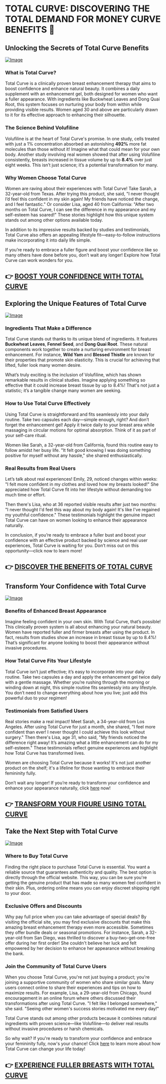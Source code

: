 # TOTAL CURVE: DISCOVERING THE TOTAL DEMAND FOR MONEY CURVE BENEFITS 🌟

## Unlocking the Secrets of Total Curve Benefits  
[![Image](https://www2.sellhealth.com/97/totalcurve_icon001_450x600.gif)](https://gchaffi.com/1yRtcOMu)  

### What is Total Curve?  
Total Curve is a clinically proven breast enhancement therapy that aims to boost confidence and enhance natural beauty. It combines a daily supplement with an enhancement gel, both designed for women who want a fuller appearance. With ingredients like Buckwheat Leaves and Dong Quai Root, this system focuses on nurturing your body from within while providing visible results. Women aged 30 and above are particularly drawn to it for its effective approach to enhancing their silhouette.

### The Science Behind Volufiline  
Volufiline is at the heart of Total Curve's promise. In one study, cells treated with just a 1% concentration absorbed an astonishing **492%** more fat molecules than those without it! Imagine what that could mean for your own body. Another study involving real women showed that after using Volufiline consistently, breasts increased in tissue volume by up to **8.4%** over just eight weeks. This isn’t just science; it’s a potential transformation for many.

### Why Women Choose Total Curve  
Women are raving about their experiences with Total Curve! Take Sarah, a 32-year-old from Texas. After trying this product, she said, "I never thought I’d feel this confident in my skin again! My friends have noticed the change, and I feel fantastic." Or consider Lisa, aged 40 from California: "After two months on Total Curve, I can see the difference in my appearance and my self-esteem has soared!" These stories highlight how this unique system stands out among other options available today.

In addition to its impressive results backed by studies and testimonials, Total Curve also offers an appealing lifestyle fit—easy-to-follow instructions make incorporating it into daily life simple.

If you’re ready to embrace a fuller figure and boost your confidence like so many others have done before you, don’t wait any longer! Explore how Total Curve can work wonders for you.



## 👉 [BOOST YOUR CONFIDENCE WITH TOTAL CURVE](https://gchaffi.com/1yRtcOMu)

## Exploring the Unique Features of Total Curve

[![Image](https://www2.sellhealth.com/97/total-curve-now.png)](https://gchaffi.com/1yRtcOMu)

### Ingredients That Make a Difference  
Total Curve stands out thanks to its unique blend of ingredients. It features **Buckwheat Leaves**, **Fennel Seed**, and **Dong Quai Root**. These natural components work together to create a nurturing environment for breast enhancement. For instance, **Wild Yam** and **Blessed Thistle** are known for their properties that promote skin elasticity. This is crucial for achieving that lifted, fuller look many women desire.

What’s truly exciting is the inclusion of Volufiline, which has shown remarkable results in clinical studies. Imagine applying something so effective that it could increase breast tissue by up to 8.4%! That's not just a statistic; it’s a tangible change many women are seeking.

### How to Use Total Curve Effectively  
Using Total Curve is straightforward and fits seamlessly into your daily routine. Take two capsules each day—simple enough, right? And don’t forget the enhancement gel! Apply it twice daily to your breast area while massaging in circular motions for optimal absorption. Think of it as part of your self-care ritual.

Women like Sarah, a 32-year-old from California, found this routine easy to follow amidst her busy life. "It felt good knowing I was doing something positive for myself without any hassle," she shared enthusiastically.

### Real Results from Real Users  
Let’s talk about real experiences! Emily, 29, noticed changes within weeks: "I felt more confident in my clothes and loved how my breasts looked!" She appreciated how Total Curve fit into her lifestyle without demanding too much time or effort.

Then there's Lisa, who at 36 reported visible results after just two months: "I never thought I'd feel this way about my body again! It's like I've regained my youthful confidence." These testimonials highlight the genuine impact Total Curve can have on women looking to enhance their appearance naturally.

In conclusion, if you’re ready to embrace a fuller bust and boost your confidence with an effective product backed by science and real user experiences, Total Curve is waiting for you. Don’t miss out on this opportunity—click now to learn more!



## 👉 [DISCOVER THE BENEFITS OF TOTAL CURVE](https://gchaffi.com/1yRtcOMu)

## Transform Your Confidence with Total Curve
[![Image](https://www2.sellhealth.com/97/totalcurve_300x250_2.gif)](https://gchaffi.com/1yRtcOMu)

### Benefits of Enhanced Breast Appearance  
Imagine feeling confident in your own skin. With Total Curve, that’s possible! This clinically proven system is all about enhancing your natural beauty. Women have reported fuller and firmer breasts after using the product. In fact, results from studies show an increase in breast tissue by up to 8.4%! That’s significant for anyone looking to boost their appearance without invasive procedures.

### How Total Curve Fits Your Lifestyle  
Total Curve isn’t just effective; it’s easy to incorporate into your daily routine. Take two capsules a day and apply the enhancement gel twice daily with a gentle massage. Whether you’re rushing through the morning or winding down at night, this simple routine fits seamlessly into any lifestyle. You don’t need to change everything about how you live; just add this powerful duo to your regimen!

### Testimonials from Satisfied Users  
Real stories make a real impact! Meet Sarah, a 34-year-old from Los Angeles. After using Total Curve for just a month, she shared, "I feel more confident than ever! I never thought I could achieve this look without surgery." Then there's Lisa, age 31, who said, "My friends noticed the difference right away! It’s amazing what a little enhancement can do for my self-esteem." These testimonials reflect genuine experiences and highlight how Total Curve has transformed lives.

Women are choosing Total Curve because it works! It's not just another product on the shelf; it's a lifeline for those wanting to embrace their femininity fully.

Don’t wait any longer! If you’re ready to transform your confidence and enhance your appearance naturally, click [here](https://gchaffi.com/1yRtcOMu) now!



## 👉 [TRANSFORM YOUR FIGURE USING TOTAL CURVE](https://gchaffi.com/1yRtcOMu)

## Take the Next Step with Total Curve
[![Image](https://www2.sellhealth.com/97/totalcurve400.jpg)](https://gchaffi.com/1yRtcOMu)

### Where to Buy Total Curve
Finding the right place to purchase Total Curve is essential. You want a reliable source that guarantees authenticity and quality. The best option is directly through the official website. This way, you can be sure you're getting the genuine product that has made so many women feel confident in their skin. Plus, ordering online means you can enjoy discreet shipping right to your door.

### Exclusive Offers and Discounts  
Why pay full price when you can take advantage of special deals? By visiting the official site, you may find exclusive discounts that make this amazing breast enhancement therapy even more accessible. Sometimes they offer bundle deals or seasonal promotions. For instance, Sarah, a 32-year-old from San Diego, was thrilled to discover a buy-two-get-one-free offer during her first order! She couldn't believe her luck and felt empowered by her decision to enhance her appearance without breaking the bank.

### Join the Community of Total Curve Users  
When you choose Total Curve, you're not just buying a product; you're joining a supportive community of women who share similar goals. Many users connect online to share their experiences and tips on how to maximize results. For example, Lisa, a 29-year-old from Chicago, found encouragement in an online forum where others discussed their transformations after using Total Curve. "I felt like I belonged somewhere," she said. "Seeing other women's success stories motivated me every day!"

Total Curve stands out among other products because it combines natural ingredients with proven science—like Volufiline—to deliver real results without invasive procedures or harsh chemicals.

So why wait? If you're ready to transform your confidence and embrace your femininity fully, now's your chance! Click [here](https://gchaffi.com/1yRtcOMu) to learn more about how Total Curve can change your life today!



## 👉 [EXPERIENCE FULLER BREASTS WITH TOTAL CURVE](https://gchaffi.com/1yRtcOMu)